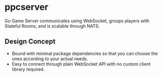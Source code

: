 # ppcserver
Go Game Server communicates using WebSocket, groups players with Stateful Rooms, and is scalable through NATS.

## Design Concept
- Bound with minimal package dependencies so that you can choose the ones according to your actual needs.
- Easy to connect through plain WebSocket API with no custom client library required.